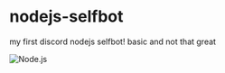 # nodejs-selfbot
my first discord nodejs selfbot! basic and not that great

![Node.js](https://tenor.com/view/nodejs-gif-5733155338119735691)
